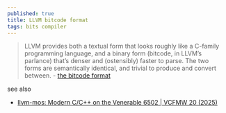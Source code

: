```yaml
---
published: true
title: LLVM bitcode format
tags: bits compiler
---
```

> LLVM provides both a textual form that looks roughly like a C-family programming language, and a binary form (bitcode, in LLVM’s parlance) that’s denser and (ostensibly) faster to parse. The two forms are semantically identical, and trivial to produce and convert between. - [the bitcode format](https://blog.yossarian.net/2021/07/19/LLVM-internals-part-1-bitcode-format)

see also
- [llvm-mos: Modern C/C++ on the Venerable 6502 \| VCFMW 20 (2025)](https://www.youtube.com/watch?v=ejbTKtgSZI0)

